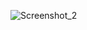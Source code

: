 ![Screenshot_2](https://user-images.githubusercontent.com/75525090/117550322-61361400-b048-11eb-936e-b89f978d2192.png)
